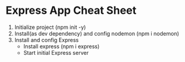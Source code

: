 # Express App Cheat Sheet

1. Initialize project (npm init -y)
2. Install(as dev dependency) and config nodemon (npm i nodemon)
3. Install and config Express
   * Install express (npm i express)
   * Start initial Express server
